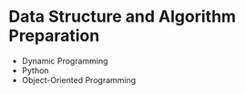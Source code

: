 # Data Structure and Algorithm Preparation

- Dynamic Programming
- Python
- Object-Oriented Programming
